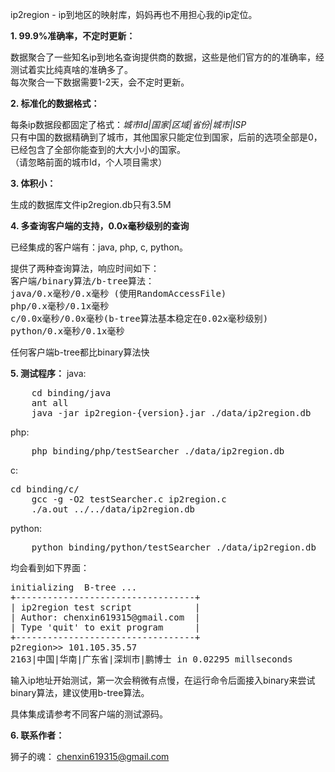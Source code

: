 ip2region - ip到地区的映射库，妈妈再也不用担心我的ip定位。

**1. 99.9%准确率，不定时更新：**

数据聚合了一些知名ip到地名查询提供商的数据，这些是他们官方的的准确率，经测试着实比纯真啥的准确多了。<br />
每次聚合一下数据需要1-2天，会不定时更新。

**2. 标准化的数据格式：**

每条ip数据段都固定了格式：_城市Id|国家|区域|省份|城市|ISP_<br />
只有中国的数据精确到了城市，其他国家只能定位到国家，后前的选项全部是0，已经包含了全部你能查到的大大小小的国家。<br />
（请忽略前面的城市Id，个人项目需求）

**3. 体积小：**

生成的数据库文件ip2region.db只有3.5M

**4. 多查询客户端的支持，0.0x毫秒级别的查询**

已经集成的客户端有：java, php, c, python。
<pre>
提供了两种查询算法，响应时间如下：
客户端/binary算法/b-tree算法：
java/0.x毫秒/0.x毫秒 (使用RandomAccessFile)
php/0.x毫秒/0.1x毫秒
c/0.0x毫秒/0.0x毫秒(b-tree算法基本稳定在0.02x毫秒级别)
python/0.x毫秒/0.1x毫秒
</pre>

任何客户端b-tree都比binary算法快

**5. 测试程序：**
java: 
<pre>
	cd binding/java
	ant all
	java -jar ip2region-{version}.jar ./data/ip2region.db
</pre>

php: 
<pre>
    php binding/php/testSearcher ./data/ip2region.db
</pre>

c: 
<pre>cd binding/c/
    gcc -g -O2 testSearcher.c ip2region.c
    ./a.out ../../data/ip2region.db
</pre>

python: 
<pre>
    python binding/python/testSearcher ./data/ip2region.db
</pre>

均会看到如下界面：

<pre>
initializing  B-tree ... 
+----------------------------------+
| ip2region test script            |
| Author: chenxin619315@gmail.com  |
| Type 'quit' to exit program      |
+----------------------------------+
p2region>> 101.105.35.57
2163|中国|华南|广东省|深圳市|鹏博士 in 0.02295 millseconds
</pre>

输入ip地址开始测试，第一次会稍微有点慢，在运行命令后面接入binary来尝试binary算法，建议使用b-tree算法。

具体集成请参考不同客户端的测试源码。

**6. 联系作者：**

狮子的魂： chenxin619315@gmail.com
